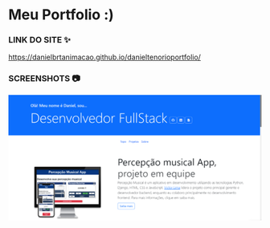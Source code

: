 # Meu Portfolio :)

### LINK DO SITE ✨

https://danielbrtanimacao.github.io/danieltenorioportfolio/

### SCREENSHOTS 📷

![foto-projeto](./img_readme/img-project.png)
